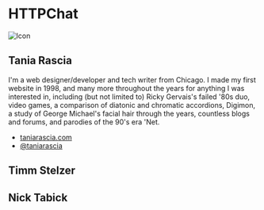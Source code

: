 # HTTPChat 
![Icon](https://raw.githubusercontent.com/httpchat/httpchat.github.io/master/images/http-small.png)

## Tania Rascia

I'm a web designer/developer and tech writer from Chicago. I made my first website in 1998, and many more throughout the years for anything I was interested in, including (but not limited to) Ricky Gervais's failed '80s duo, video games, a comparison of diatonic and chromatic accordions, Digimon, a study of George Michael's facial hair through the years, countless blogs and forums, and parodies of the 90's era 'Net.

- [taniarascia.com](https://www.taniarascia.com)
- [@taniarascia](https://twitter.com/taniarascia)

## Timm Stelzer

## Nick Tabick
